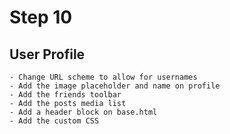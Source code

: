 # Step 10

## User Profile
    - Change URL scheme to allow for usernames
    - Add the image placeholder and name on profile
    - Add the friends toolbar
    - Add the posts media list
    - Add a header block on base.html
    - Add the custom CSS

    
